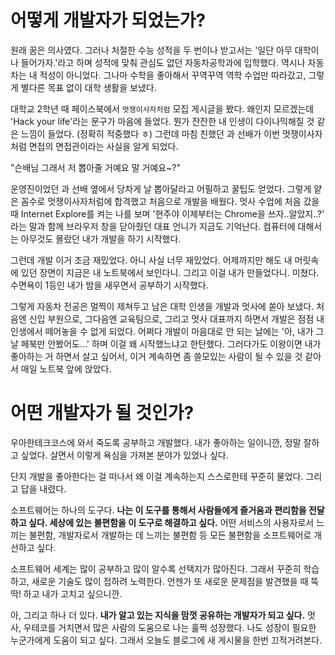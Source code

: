 # 어떻게 개발자가 되었는가?

원래 꿈은 의사였다. 그러나 처절한 수능 성적을 두 번이나 받고서는 '일단 아무 대학이나 들어가자.'라고 하며 성적에 맞춰 관심도 없던 자동차공학과에 입학했다. 역시나 자동차는 내 적성이 아니었다. 그나마 수학을 좋아해서 꾸역꾸역 역학 수업만 따라갔고, 그렇게 별다른 목표 없이 대학 생활을 보냈다.

대학교 2학년 때 페이스북에서 `멋쟁이사자처럼` 모집 게시글을 봤다. 왜인지 모르겠는데 'Hack your life'라는 문구가 마음에 들었다. 뭔가 잔잔한 내 인생이 다이나믹해질 것 같은 느낌이 들었다. (정확히 적중했다 ㅎ) 그런데 마침 친했던 과 선배가 이번 멋쟁이사자처럼 면접의 면접관이라는 사실을 알게 되었다.

"슨배님 그래서 저 뽑아줄 거예요 말 거예요~?"

운영진이었던 과 선배 옆에서 당차게 날 뽑아달라고 어필하고 꿀팁도 얻었다. 그렇게 얕은 꼼수로 멋쟁이사자처럼에 합격했고 처음으로 개발을 배웠다. 멋사 수업에 처음 갔을 때 Internet Explore를 켜는 나를 보며 '현주야 이제부터는 Chrome을 쓰자..알았지..?' 라는 말과 함께 브라우저 창을 닫아줬던 대표 언니가 지금도 기억난다. 컴퓨터에 대해서는 아무것도 몰랐던 내가 개발을 하기 시작했다.

그런데 개발 이거 조금 재밌었다. 아니 사실 너무 재밌었다. 어제까지만 해도 내 머릿속에 있던 장면이 지금은 내 노트북에서 보인다니. 그리고 이걸 내가 만들었다니. 미쳤다. 수면욕이 1등인 내가 밤을 새우면서 공부하기 시작했다.

그렇게 자동차 전공은 멀찍이 제쳐두고 남은 대학 인생을 개발과 멋사에 쏟아 보냈다. 처음엔 신입 부원으로, 그다음엔 교육팀으로, 그리고 멋사 대표까지 하면서 개발은 점점 내 인생에서 떼어놓을 수 없게 되었다. 어쩌다 개발이 마음대로 안 되는 날에는 '아, 내가 그날 페북만 안봤어도...' 하며 이걸 왜 시작했느냐고 한탄했다. 그러다가도 이왕이면 내가 좋아하는 거 하면서 살고 싶어서, 이거 계속하면 좀 쓸모있는 사람이 될 수 있을 것 같아서 매일 노트북 앞에 앉았다.

# 어떤 개발자가 될 것인가?

우아한테크코스에 와서 죽도록 공부하고 개발했다. 내가 좋아하는 일이니깐, 정말 잘하고 싶었다. 살면서 이렇게 욕심을 가져본 분야가 있었나 싶다.

단지 개발을 좋아한다는 걸 떠나서 왜 이걸 계속하는지 스스로한테 꾸준히 물었다. 그리고 답을 내렸다.

소프트웨어는 하나의 도구다. **나는 이 도구를 통해서 사람들에게 즐거움과 편리함을 전달하고 싶다. 세상에 있는 불편함을 이 도구로 해결하고 싶다.** 어떤 서비스의 사용자로서 느끼는 불편함, 개발자로서 개발하는 데 느끼는 불편함 등 모든 불편함을 소프트웨어로 개선하고 싶다.

소프트웨어 세계는 많이 공부하고 많이 알수록 선택지가 많아진다. 그래서 꾸준히 학습하고, 새로운 기술도 많이 접하려 노력한다. 언젠가 또 새로운 문제점을 발견했을 때 뚝딱! 하고 내가 고치고 싶으니깐.

아, 그리고 하나 더 있다. **내가 알고 있는 지식을 맘껏 공유하는 개발자가 되고 싶다.** 멋사, 우테코를 거치면서 많은 사람의 도움으로 나는 훌쩍 성장했다. 나도 성장이 필요한 누군가에게 도움이 되고 싶다. 그래서 오늘도 블로그에 새 게시물을 한번 끄적거려본다.
